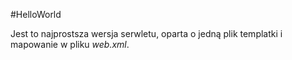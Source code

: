 #HelloWorld

Jest to najprostsza wersja serwletu, oparta
o jedną plik templatki i mapowanie w pliku _web.xml_.